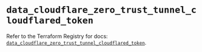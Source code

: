 # `data_cloudflare_zero_trust_tunnel_cloudflared_token`

Refer to the Terraform Registry for docs: [`data_cloudflare_zero_trust_tunnel_cloudflared_token`](https://registry.terraform.io/providers/cloudflare/cloudflare/5.11.0/docs/data-sources/zero_trust_tunnel_cloudflared_token).
